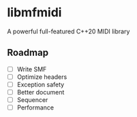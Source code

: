 # libmfmidi

A powerful full-featured C++20 MIDI library

## Roadmap

- [ ] Write SMF
- [ ] Optimize headers
- [ ] Exception safety
- [ ] Better document
- [ ] Sequencer
- [ ] Performance
